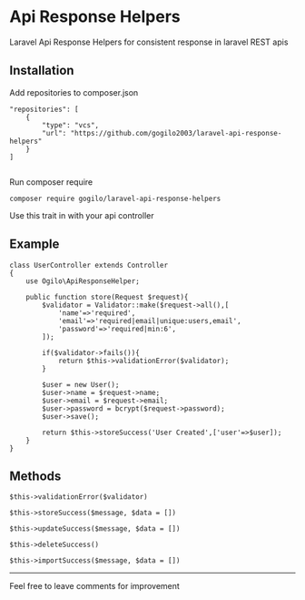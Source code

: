 # Api Response Helpers
Laravel Api Response Helpers for consistent response in laravel REST apis

## Installation
Add repositories to composer.json
```
"repositories": [
    {
        "type": "vcs",
        "url": "https://github.com/gogilo2003/laravel-api-response-helpers"
    }
]
    
```
Run composer require
```
composer require gogilo/laravel-api-response-helpers
```

Use this trait in with your api controller

## Example
```
class UserController extends Controller
{
    use Ogilo\ApiResponseHelper;

    public function store(Request $request){
        $validator = Validator::make($request->all(),[
            'name'=>'required',
            'email'=>'required|email|unique:users,email',
            'password'=>'required|min:6',
        ]);

        if($validator->fails()){
            return $this->validationError($validator);
        }

        $user = new User();
        $user->name = $request->name;
        $user->email = $request->email;
        $user->password = bcrypt($request->password);
        $user->save();

        return $this->storeSuccess('User Created',['user'=>$user]);
    }
}
```

## Methods
```
$this->validationError($validator)
   
$this->storeSuccess($message, $data = [])

$this->updateSuccess($message, $data = [])

$this->deleteSuccess()

$this->importSuccess($message, $data = [])
```

---
Feel free to leave comments for improvement
